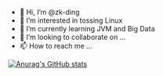- 👋 Hi, I’m @zk-ding
- 👀 I’m interested in tossing Linux
- 🌱 I’m currently learning JVM and Big Data
- 💞️ I’m looking to collaborate on ...
- 📫 How to reach me ...

<!---
zk-ding/zk-ding is a ✨ special ✨ repository because its `README.md` (this file) appears on your GitHub profile.
You can click the Preview link to take a look at your changes.
--->

[![Anurag's GitHub stats](https://github-readme-stats.vercel.app/api?username=ding-zk)](https://github.com/anuraghazra/github-readme-stats)
